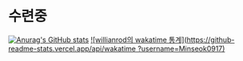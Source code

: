 # 수련중

[![Anurag's GitHub stats](https://github-readme-stats.vercel.app/api?username=Minseok0917&theme=prussian)](https://github.com/anuraghazra/github-readme-stats)
[![willianrod의 wakatime 통계](https://github-readme-stats.vercel.app/api/wakatime ?username=Minseok0917)](https://github.com/anuraghazra/github-readme-stats)
